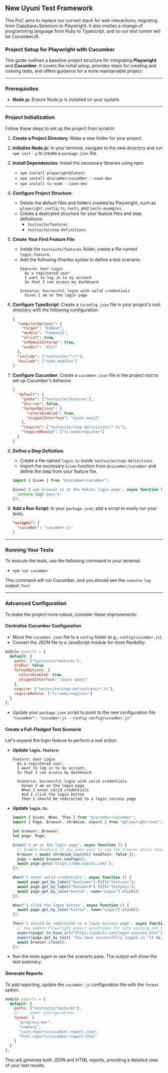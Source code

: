 ## New Uyuni Test Framework

This PoC aims to replace our current stack for web interactions, migrating from Capybara+Selenium to Playwright. It also implies a change of programming language from Ruby to Typescript, and so our test runner will be CucumberJS.

### Project Setup for Playwright with Cucumber

This guide outlines a baseline project structure for integrating **Playwright** and **Cucumber**. It covers the initial setup, provides steps for creating and running tests, and offers guidance for a more maintainable project.

-----

### Prerequisites

  * **Node.js**: Ensure Node.js is installed on your system.

-----

### Project Initialization

Follow these steps to set up the project from scratch:

1.  **Create a Project Directory**: Make a new folder for your project.

2.  **Initialize Node.js**: In your terminal, navigate to the new directory and run `npm init -y` to create a `package.json` file.

3.  **Install Dependencies**: Install the necessary libraries using npm:

      * `npm install playwright@latest`
      * `npm install @cucumber/cucumber --save-dev`
      * `npm install ts-node --save-dev`

4.  **Configure Project Structure**:

      * Delete the default files and folders created by Playwright, such as `playwright.config.ts`, `tests`, and `tests-examples`.
      * Create a dedicated structure for your feature files and step definitions:
          * `testsuite/features`
          * `testsuite/step-definitions`

5.  **Create Your First Feature File**:

      * Inside the `testsuite/features` folder, create a file named `login.feature`.
      * Add the following Gherkin syntax to define a test scenario:
        ```gherkin
        Feature: User Login
          As a registered user
          I want to log in to my account
          So that I can access my dashboard

        Scenario: Successful login with valid credentials
          Given I am on the login page
        ```

6.  **Configure TypeScript**: Create a `tsconfig.json` file in your project's root directory with the following configuration:

    ```json
    {
      "compilerOptions": {
        "target": "ESNext",
        "module": "CommonJS",
        "strict": true,
        "esModuleInterop": true,
        "outDir": "dist"
      },
      "include": ["testsuite/**/*"],
      "exclude": ["node_modules"]
    }
    ```

7.  **Configure Cucumber**: Create a `cucumber.json` file in the project root to set up Cucumber's behavior.

    ```json
    {
      "default": {
        "paths": ["testsuite/features"],
        "dry-run": false,
        "formatOptions": {
          "colorsEnabled": true,
          "snippetInterface": "async-await"
        },
        "require": ["testsuite/step-definitions/*.ts"],
        "requireModule": ["ts-node/register"]
      }
    }
    ```

8.  **Define a Step Definition**:

      * Create a file named `login.ts` inside `testsuite/step-definitions`.
      * Import the necessary `Given` function from `@cucumber/cucumber` and define the step from your feature file.

    <!-- end list -->

    ```typescript
    import { Given } from "@cucumber/cucumber";

    Given('A web browser is at the Oubiti login page', async function () {
      console.log('pass')
    });
    ```

9.  **Add a Run Script**: In your `package.json`, add a script to easily run your tests.

    ```json
    "scripts": {
      "cucumber": "cucumber-js"
    }
    ```

-----

### Running Your Tests

To execute the tests, use the following command in your terminal:

  * `npm run cucumber`

This command will run Cucumber, and you should see the `console.log` output:
`Test`

-----

### Advanced Configuration

To make the project more robust, consider these improvements:

#### Centralize Cucumber Configuration

  * Move the `cucumber.json` file to a `config` folder (e.g., `config/cucumber.js`).
  * Convert the JSON file to a JavaScript module for more flexibility.

<!-- end list -->

```javascript
module.exports = {
  default: {
    paths: ["testsuite/features"],
    dryRun: false,
    formatOptions: {
      colorsEnabled: true,
      snippetInterface: "async-await"
    },
    require: ["testsuite/step-definitions/*.ts"],
    requireModule: ["ts-node/register"]
  }
};
```

  * Update your `package.json` script to point to the new configuration file:
    `"cucumber": "cucumber-js --config config/cucumber.js"`

#### Create a Full-Fledged Test Scenario

Let's expand the login feature to perform a real action.

  * **Update `login.feature`**:

    ```gherkin
    Feature: User Login
      As a registered user,
      I want to log in to my account,
      So that I can access my dashboard.

      Scenario: Successful login with valid credentials
        Given I am on the login page
        When I enter valid credentials
        And I click the login button
        Then I should be redirected to a login success page
    ```

  * **Update `login.ts`**:

    ```typescript
    import { Given, When, Then } from "@cucumber/cucumber";
    import { Page, Browser, chromium, expect } from "@playwright/test";

    let browser: Browser;
    let page: Page;

    Given('I am on the login page', async function () {
      // Enable headless if you dont want to see the browser while running the tests.
      browser = await chromium.launch({ headless: false });
      page = await browser.newPage();
      await page.goto('https://www.oubiti.com/');
    });

    When('I enter valid credentials', async function () {
      await page.get_by_label("Username").fill("testuser");
      await page.get_by_label("Password").fill("testpass");
      await page.get_by_role("button", name="Login").click();
    });

    When('I click the login button', async function () {
      await page.get_by_role("button", name="Login").click();
    });

    Then('I should be redirected to a login success page', async function () {
      // Use modern Playwright expect assertions for auto-waiting and clarity
      expect(page).to_have_url("https://oubiti.com/login-success.html");
      expect(page.get_by_text( "You have successfully logged in.")).to_be_visible();
      await browser.close();
    });
    ```

  * Run the tests again to see the scenario pass. The output will show the test summary.

#### Generate Reports

To add reporting, update the `cucumber.js` configuration file with the `format` option.

```javascript
module.exports = {
  default: {
    paths: ["testsuite/features"],
    // ... other configurations
    format: [
      "progress-bar",
      "summary",
      "json:reports/cucumber-report.json",
      "html:reports/cucumber-report.html"
    ]
  }
};
```

This will generate both JSON and HTML reports, providing a detailed view of your test results.
